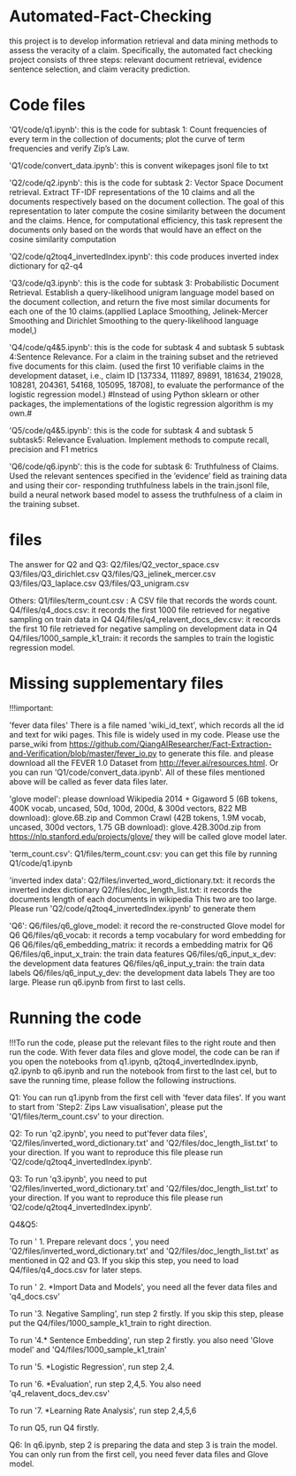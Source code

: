 # Automated-Fact-Checking
this project is to develop information retrieval and data mining methods to assess the veracity of a claim. Specifically, the automated fact checking project consists of three steps: relevant document retrieval, evidence sentence selection, and claim veracity prediction.


Code files
==========
'Q1/code/q1.ipynb': this is the code for subtask 1: Count frequencies of every term in the collection of documents; plot the curve of term frequencies and verify Zip’s Law.

'Q1/code/convert_data.ipynb': this is convent wikepages jsonl file to txt

'Q2/code/q2.ipynb': this is the code for subtask 2: Vector Space Document retrieval. Extract TF-IDF representations of the 10 claims and all the documents respectively based on the document collection. The goal of this representation to later compute the cosine similarity between the document and the claims. Hence, for computational efficiency, this task represent the documents only based on the words that would have an effect on the cosine similarity computation

'Q2/code/q2toq4_invertedIndex.ipynb': this code produces inverted index dictionary for q2-q4

'Q3/code/q3.ipynb': this is the code for subtask 3: Probabilistic Document Retrieval. Establish a query-likelihood unigram language model based on the document collection, and return the five most similar documents for each one of the 10 claims.(appllied Laplace Smoothing, Jelinek-Mercer Smoothing and Dirichlet Smoothing to the query-likelihood language model,)

'Q4/code/q4&5.ipynb': this is the code for subtask 4 and subtask 5
subtask 4:Sentence Relevance. For a claim in the training subset and the retrieved five documents for this claim. (used the first 10 verifiable claims in the development dataset, i.e., claim ID [137334, 111897, 89891, 181634, 219028, 108281, 204361, 54168, 105095, 18708], to evaluate the performance of the logistic regression model.)
#Instead of using Python sklearn or other packages, the implementations of the logistic regression algorithm is my own.#

'Q5/code/q4&5.ipynb': this is the code for subtask 4 and subtask 5
subtask5: Relevance Evaluation. Implement methods to compute recall, precision and F1 metrics

'Q6/code/q6.ipynb': this is the code for subtask 6: Truthfulness of Claims. Used the relevant sentences specified in the ’evidence’ field as training data and using their cor- responding truthfulness labels in the train.jsonl file, build a neural network based model to assess the truthfulness of a claim in the training subset. 


files
======
The answer for Q2 and Q3:
Q2/files/Q2_vector_space.csv
Q3/files/Q3_dirichlet.csv
Q3/files/Q3_jelinek_mercer.csv
Q3/files/Q3_laplace.csv
Q3/files/Q3_unigram.csv


Others:
Q1/files/term_count.csv : A CSV file that records the words count.
Q4/files/q4_docs.csv: it records the first 1000 file retrieved for negative sampling on train data in Q4
Q4/files/q4_relavent_docs_dev.csv: it records the first 10 file retrieved for negative sampling on development data in Q4
Q4/files/1000_sample_k1_train: it records the samples to train the logistic regression model.



Missing supplementary files
===========================
!!!important: 

'fever data files' 
There is a file named 'wiki_id_text', which records all the id and text for wiki pages. This file is widely used in my code. Please use the parse_wiki from      https://github.com/QiangAIResearcher/Fact-Extraction-and-Verification/blob/master/fever_io.py   to generate this file. and please download all the FEVER 1.0 Dataset from http://fever.ai/resources.html. Or you can run 'Q1/code/convert_data.ipynb'. All of these files mentioned above will be called as fever data files later.

'glove model':
please download Wikipedia 2014 + Gigaword 5 (6B tokens, 400K vocab, uncased, 50d, 100d, 200d, & 300d vectors, 822 MB download): glove.6B.zip and Common Crawl (42B tokens, 1.9M vocab, uncased, 300d vectors, 1.75 GB download): glove.42B.300d.zip from    https://nlp.stanford.edu/projects/glove/   they will be called glove model later.

'term_count.csv':
Q1/files/term_count.csv: you can get this file by running Q1/code/q1.ipynb

'inverted index data':
Q2/files/inverted_word_dictionary.txt: it records the inverted index dictionary
Q2/files/doc_length_list.txt: it records the documents length of each documents in wikipedia 
This two are too large. Please run 'Q2/code/q2toq4_invertedIndex.ipynb' to generate them 

'Q6':
Q6/files/q6_glove_model: it record the re-constructed Glove model for Q6
Q6/files/q6_vocab: it records a temp vocabulary for word embedding for Q6
Q6/files/q6_embedding_matrix: it records a embedding matrix for Q6
Q6/files/q6_input_x_train: the train data features
Q6/files/q6_input_x_dev: the development data features
Q6/files/q6_input_y_train: the train data labels
Q6/files/q6_input_y_dev: the development data labels
They are too large. Please run q6.ipynb from first to last cells.


Running the code
================

!!!To run the code, please put the relevant files to the right route and then run the code. With fever data files and glove model, the code can be ran if you open the notebooks from q1.ipynb, q2toq4_invertedIndex.ipynb, q2.ipynb to q6.ipynb and run the notebook from first to the last cel, but to save the running time, please follow the following instructions.

Q1: You can run q1.ipynb from the first cell with 'fever data files'. If you want to start from 'Step2: Zips Law visualisation', please put the 'Q1/files/term_count.csv' to your direction.

Q2: To run 'q2.ipynb', you need to put'fever data files', 'Q2/files/inverted_word_dictionary.txt' and 'Q2/files/doc_length_list.txt' to your direction. If you want to reproduce this file please run 'Q2/code/q2toq4_invertedIndex.ipynb'.

Q3: To run 'q3.ipynb', you need to put 'Q2/files/inverted_word_dictionary.txt' and 'Q2/files/doc_length_list.txt' to your direction. If you want to reproduce this file please run 'Q2/code/q2toq4_invertedIndex.ipynb'. 

Q4&Q5:

To run ' 1. Prepare relevant docs ', you need 'Q2/files/inverted_word_dictionary.txt' and 'Q2/files/doc_length_list.txt' as mentioned in Q2 and Q3. If you skip this step, you need to load Q4/files/q4_docs.csv for later steps.

To run ' 2. *Import Data and Models', you need all the fever data files and 'q4_docs.csv'

To run '3. Negative Sampling', run step 2 firstly. If you skip this step, please put the Q4/files/1000_sample_k1_train to right direction.

To run '4.* Sentence Embedding', run step 2 firstly. you also need 'Glove model' and 'Q4/files/1000_sample_k1_train'

To run '5. *Logistic Regression', run step 2,4.

To run '6. *Evaluation', run step 2,4,5. You also need 'q4_relavent_docs_dev.csv'

To run '7. *Learning Rate Analysis', run step 2,4,5,6

To run Q5, run Q4 firstly.

Q6: In q6.ipynb, step 2 is preparing the data and step 3 is train the model.
You can only run from the first cell, you need fever data files and Glove model.

